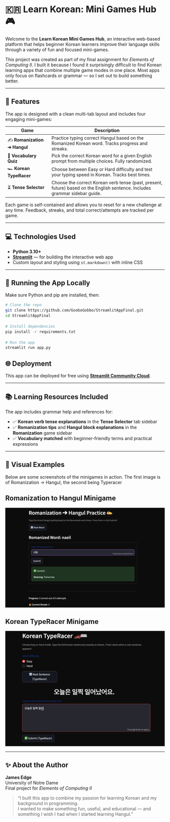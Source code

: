 # 🇰🇷 Learn Korean: Mini Games Hub 🎮

Welcome to the **Learn Korean Mini Games Hub**, an interactive web-based platform that helps beginner Korean learners improve their language skills through a variety of fun and focused mini-games.

This project was created as part of my final assignment for *Elements of Computing II*. I built it because I found it surprisingly difficult to find Korean learning apps that combine multiple game modes in one place. Most apps only focus on flashcards or grammar — so I set out to build something better.

---

## 📌 Features

The app is designed with a clean multi-tab layout and includes four engaging mini-games:

| Game | Description |
|------|-------------|
| ✍️ **Romanization ➔ Hangul** | Practice typing correct Hangul based on the Romanized Korean word. Tracks progress and streaks. |
| 📝 **Vocabulary Quiz** | Pick the correct Korean word for a given English prompt from multiple choices. Fully randomized. |
| 🏎️ **Korean TypeRacer** | Choose between Easy or Hard difficulty and test your typing speed in Korean. Tracks best times. |
| ⏳ **Tense Selector** | Choose the correct Korean verb tense (past, present, future) based on the English sentence. Includes grammar sidebar guide. |

Each game is self-contained and allows you to reset for a new challenge at any time. Feedback, streaks, and total correct/attempts are tracked per game.

---

## 💻 Technologies Used

- **Python 3.10+**
- [**Streamlit**](https://streamlit.io/) — for building the interactive web app
- Custom layout and styling using `st.markdown()` with inline CSS

---

## 🚀 Running the App Locally

Make sure Python and pip are installed, then:

```bash
# Clone the repo
git clone https://github.com/GooboGobbo/StreamlitAppFinal.git
cd StreamlitAppFinal

# Install dependencies
pip install -r requirements.txt

# Run the app
streamlit run app.py
```

## 🌐 Deployment

This app can be deployed for free using [**Streamlit Community Cloud**](https://hangulpractice.streamlit.app/).  

---

## 📚 Learning Resources Included

The app includes grammar help and references for:

- ✅ **Korean verb tense explanations** in the **Tense Selector** tab sidebar  
- ✅ **Romanization tips** and **Hangul block explanations** in the **Romanization** game sidebar  
- ✅ **Vocabulary matched** with beginner-friendly terms and practical expressions  

---

## 📸 Visual Examples
Below are some screenshots of the minigames in action. The first image is of Romanization -> Hangul, 
the second being Typeracer

## Romanization to Hangul Minigame
<img src="Images/RomanizationtoHangul.png" width="600" />

## Korean TypeRacer Minigame
<img src="Images/KoreanTyperacer.png" width="600"/>

---

## ✨ About the Author

**James Edge**  
University of Notre Dame  
Final project for *Elements of Computing II*

> “I built this app to combine my passion for learning Korean and my background in programming.  
> I wanted to make something fun, useful, and educational — and something I wish I had when I started learning Hangul.”
